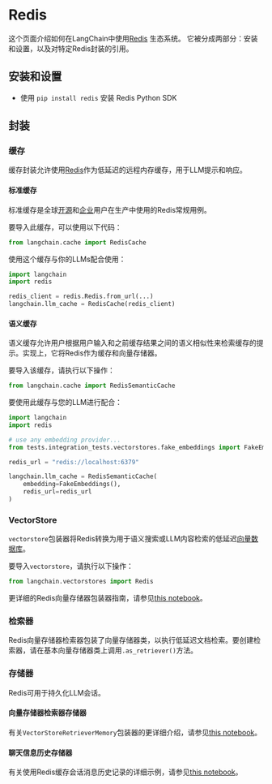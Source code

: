 # Redis

这个页面介绍如何在LangChain中使用[Redis](https://redis.com) 生态系统。
它被分成两部分：安装和设置，以及对特定Redis封装的引用。

## 安装和设置
- 使用 `pip install redis` 安装 Redis Python SDK

## 封装

### 缓存

缓存封装允许使用[Redis](https://redis.io)作为低延迟的远程内存缓存，用于LLM提示和响应。

#### 标准缓存
标准缓存是全球[开源](https://redis.io)和[企业](https://redis.com)用户在生产中使用的Redis常规用例。

要导入此缓存，可以使用以下代码：
```python
from langchain.cache import RedisCache
```
使用这个缓存与你的LLMs配合使用：
```python
import langchain
import redis

redis_client = redis.Redis.from_url(...)
langchain.llm_cache = RedisCache(redis_client)
```
#### 语义缓存
语义缓存允许用户根据用户输入和之前缓存结果之间的语义相似性来检索缓存的提示。实现上，它将Redis作为缓存和向量存储器。

要导入该缓存，请执行以下操作：
```python
from langchain.cache import RedisSemanticCache
```
要使用此缓存与您的LLM进行配合：
```python
import langchain
import redis

# use any embedding provider...
from tests.integration_tests.vectorstores.fake_embeddings import FakeEmbeddings

redis_url = "redis://localhost:6379"

langchain.llm_cache = RedisSemanticCache(
    embedding=FakeEmbeddings(),
    redis_url=redis_url
)
```
### VectorStore

`vectorstore`包装器将Redis转换为用于语义搜索或LLM内容检索的低延迟[向量数据库](https://redis.com/solutions/use-cases/vector-database/)。

要导入`vectorstore`，请执行以下操作：
```python
from langchain.vectorstores import Redis
```
更详细的Redis向量存储器包装器指南，请参见[this notebook](../modules/indexes/vectorstores/examples/redis.ipynb)。

### 检索器

Redis向量存储器检索器包装了向量存储器类，以执行低延迟文档检索。要创建检索器，请在基本向量存储器类上调用`.as_retriever()`方法。

### 存储器

Redis可用于持久化LLM会话。

#### 向量存储器检索器存储器

有关`VectorStoreRetrieverMemory`包装器的更详细介绍，请参见[this notebook](../modules/memory/types/vectorstore_retriever_memory.ipynb)。

#### 聊天信息历史存储器

有关使用Redis缓存会话消息历史记录的详细示例，请参见[this notebook](../modules/memory/examples/redis_chat_message_history.ipynb)。